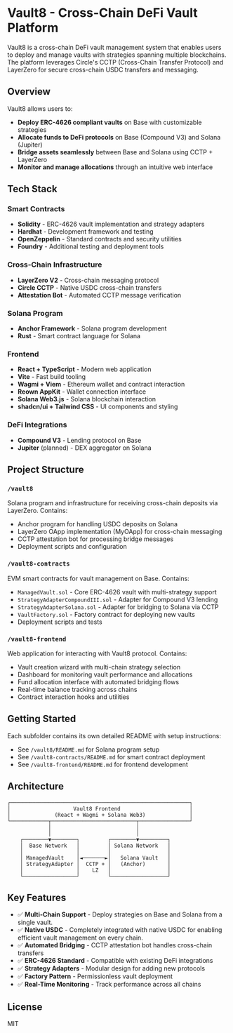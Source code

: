 # Vault8 - Cross-Chain DeFi Vault Platform

Vault8 is a cross-chain DeFi vault management system that enables users to deploy and manage vaults with strategies spanning multiple blockchains. The platform leverages Circle's CCTP (Cross-Chain Transfer Protocol) and LayerZero for secure cross-chain USDC transfers and messaging.

## Overview

Vault8 allows users to:
- **Deploy ERC-4626 compliant vaults** on Base with customizable strategies
- **Allocate funds to DeFi protocols** on Base (Compound V3) and Solana (Jupiter)
- **Bridge assets seamlessly** between Base and Solana using CCTP + LayerZero
- **Monitor and manage allocations** through an intuitive web interface

## Tech Stack

### Smart Contracts
- **Solidity** - ERC-4626 vault implementation and strategy adapters
- **Hardhat** - Development framework and testing
- **OpenZeppelin** - Standard contracts and security utilities
- **Foundry** - Additional testing and deployment tools

### Cross-Chain Infrastructure
- **LayerZero V2** - Cross-chain messaging protocol
- **Circle CCTP** - Native USDC cross-chain transfers
- **Attestation Bot** - Automated CCTP message verification

### Solana Program
- **Anchor Framework** - Solana program development
- **Rust** - Smart contract language for Solana

### Frontend
- **React + TypeScript** - Modern web application
- **Vite** - Fast build tooling
- **Wagmi + Viem** - Ethereum wallet and contract interaction
- **Reown AppKit** - Wallet connection interface
- **Solana Web3.js** - Solana blockchain interaction
- **shadcn/ui + Tailwind CSS** - UI components and styling

### DeFi Integrations
- **Compound V3** - Lending protocol on Base
- **Jupiter** (planned) - DEX aggregator on Solana

## Project Structure

### `/vault8`
Solana program and infrastructure for receiving cross-chain deposits via LayerZero. Contains:
- Anchor program for handling USDC deposits on Solana
- LayerZero OApp implementation (MyOApp) for cross-chain messaging
- CCTP attestation bot for processing bridge messages
- Deployment scripts and configuration

### `/vault8-contracts`
EVM smart contracts for vault management on Base. Contains:
- `ManagedVault.sol` - Core ERC-4626 vault with multi-strategy support
- `StrategyAdapterCompoundIII.sol` - Adapter for Compound V3 lending
- `StrategyAdapterSolana.sol` - Adapter for bridging to Solana via CCTP
- `VaultFactory.sol` - Factory contract for deploying new vaults
- Deployment scripts and tests

### `/vault8-frontend`
Web application for interacting with Vault8 protocol. Contains:
- Vault creation wizard with multi-chain strategy selection
- Dashboard for monitoring vault performance and allocations
- Fund allocation interface with automated bridging flows
- Real-time balance tracking across chains
- Contract interaction hooks and utilities

## Getting Started

Each subfolder contains its own detailed README with setup instructions:
- See `/vault8/README.md` for Solana program setup
- See `/vault8-contracts/README.md` for smart contract deployment
- See `/vault8-frontend/README.md` for frontend development

## Architecture

```
┌─────────────────────────────────────────────────────────┐
│                    Vault8 Frontend                      │
│              (React + Wagmi + Solana Web3)              │
└────────────┬───────────────────────────┬────────────────┘
             │                           │
             │                           │
    ┌────────▼────────┐         ┌────────▼─────────┐
    │  Base Network   │         │ Solana Network   │
    │                 │         │                  │
    │ ManagedVault    │◄───────►│   Solana Vault   │
    │ StrategyAdapter │  CCTP + │   (Anchor)       │
    │                 │    LZ   │                  │
    └─────────────────┘         └──────────────────┘
```

## Key Features

- ✅ **Multi-Chain Support** - Deploy strategies on Base and Solana from a single vault.
- ✅ **Native USDC** - Completely integrated with native USDC for enabling efficient vault management on every chain.
- ✅ **Automated Bridging** - CCTP attestation bot handles cross-chain transfers
- ✅ **ERC-4626 Standard** - Compatible with existing DeFi integrations
- ✅ **Strategy Adapters** - Modular design for adding new protocols
- ✅ **Factory Pattern** - Permissionless vault deployment
- ✅ **Real-Time Monitoring** - Track performance across all chains

## License

MIT

